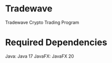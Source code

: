# Tradewave
Tradewave Crypto Trading Program

# Required Dependencies
Java: Java 17
JavaFX: JavaFX 20
